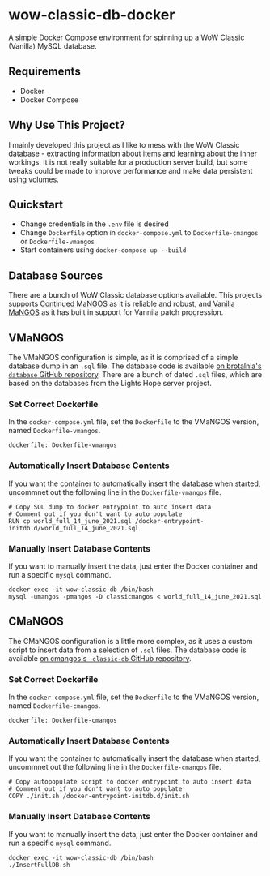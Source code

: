 # wow-classic-db-docker

A simple Docker Compose environment for spinning up a WoW Classic (Vanilla) MySQL database.

## Requirements

- Docker
- Docker Compose

## Why Use This Project?

I mainly developed this project as I like to mess with the WoW Classic database - extracting information about items and learning about the inner workings. It is not really suitable for a production server build, but some tweaks could be made to improve performance and make data persistent using volumes.

## Quickstart

- Change credentials in the `.env` file is desired
- Change `Dockerfile` option in `docker-compose.yml` to `Dockerfile-cmangos` or `Dockerfile-vmangos`
- Start containers using `docker-compose up --build`

## Database Sources

There are a bunch of WoW Classic database options available. This projects supports [Continued MaNGOS](https://github.com/cmangos) as it is reliable and robust, and [Vanilla MaNGOS](https://github.com/vmangos) as it has built in support for Vannila patch progression.

## VMaNGOS

The VMaNGOS configuration is simple, as it is comprised of a simple database dump in an `.sql` file. The database code is available [on brotalnia's `database` GitHub repository](https://github.com/brotalnia/database). There are a bunch of dated `.sql` files, which are based on the databases from the Lights Hope server project.

### Set Correct Dockerfile

In the `docker-compose.yml` file, set the `Dockerfile` to the VMaNGOS version, named `Dockerfile-vmangos`.

```none
dockerfile: Dockerfile-vmangos
```

### Automatically Insert Database Contents

If you want the container to automatically insert the database when started, uncommnet out the following line in the `Dockerfile-vmangos` file.

```none
# Copy SQL dump to docker entrypoint to auto insert data
# Comment out if you don't want to auto populate
RUN cp world_full_14_june_2021.sql /docker-entrypoint-initdb.d/world_full_14_june_2021.sql
```

### Manually Insert Database Contents

If you want to manually insert the data, just enter the Docker container and run a specific `mysql` command.

```none
docker exec -it wow-classic-db /bin/bash
mysql -umangos -pmangos -D classicmangos < world_full_14_june_2021.sql
```

## CMaNGOS

The CMaNGOS configuration is a little more complex, as it uses a custom script to insert data from a selection of `.sql` files. The database code is available [on cmangos's ` classic-db` GitHub repository](https://github.com/cmangos/classic-db).

### Set Correct Dockerfile

In the `docker-compose.yml` file, set the `Dockerfile` to the VMaNGOS version, named `Dockerfile-cmangos`.

```none
dockerfile: Dockerfile-cmangos
```

### Automatically Insert Database Contents

If you want the container to automatically insert the database when started, uncommnet out the following line in the `Dockerfile-cmangos` file.

```none
# Copy autopopulate script to docker entrypoint to auto insert data
# Comment out if you don't want to auto populate
COPY ./init.sh /docker-entrypoint-initdb.d/init.sh
```

### Manually Insert Database Contents

If you want to manually insert the data, just enter the Docker container and run a specific `mysql` command.

```none
docker exec -it wow-classic-db /bin/bash
./InsertFullDB.sh
```
